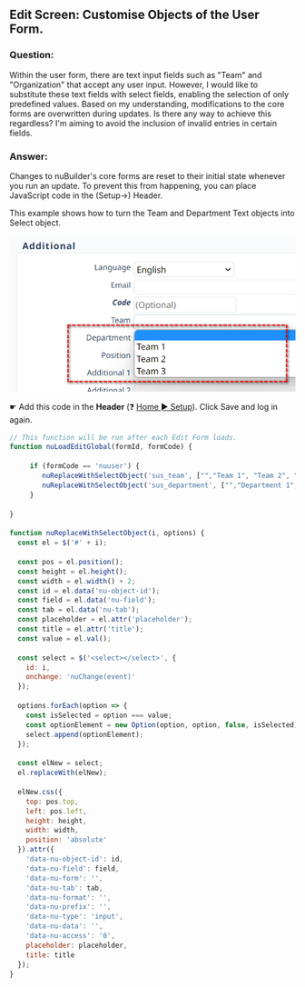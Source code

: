 ## Edit Screen: Customise Objects of the User Form.

### Question:

Within the user form, there are text input fields such as "Team" and "Organization" that accept any user input. 
However, I would like to substitute these text fields with select fields, enabling the selection of only predefined values. 
Based on my understanding, modifications to the core forms are overwritten during updates.
Is there any way to achieve this regardless? I'm aiming to avoid the inclusion of invalid entries in certain fields.

### Answer:

Changes to nuBuilder's core forms are reset to their initial state whenever you run an update.
To prevent this from happening, you can place JavaScript code in the (Setup->) Header.

This example shows how to turn the Team and Department Text objects into Select object.

<p align="left">
  <img src="screenshots/edit_modify_objects.png" width="727">
</p>

☛  Add this code in the **Header** (❓ [Home ► Setup](/codelib/common/setup_header.gif)). Click Save and log in again.


```javascript
// This function will be run after each Edit Form loads.
function nuLoadEditGlobal(formId, formCode) {

     if (formCode == 'nuuser') {
        nuReplaceWithSelectObject('sus_team', ["","Team 1", "Team 2", "Team 3"]);
        nuReplaceWithSelectObject('sus_department', ["","Department 1", "Department 2"]);
     }
	 
}

function nuReplaceWithSelectObject(i, options) {
  const el = $('#' + i);

  const pos = el.position();
  const height = el.height();
  const width = el.width() + 2;
  const id = el.data('nu-object-id');
  const field = el.data('nu-field');
  const tab = el.data('nu-tab');
  const placeholder = el.attr('placeholder');
  const title = el.attr('title');
  const value = el.val();

  const select = $('<select></select>', {
    id: i,
    onchange: 'nuChange(event)'
  });

  options.forEach(option => {
    const isSelected = option === value;
    const optionElement = new Option(option, option, false, isSelected);
    select.append(optionElement);
  });

  const elNew = select;
  el.replaceWith(elNew);

  elNew.css({
    top: pos.top,
    left: pos.left,
    height: height,
    width: width,
    position: 'absolute'
  }).attr({
    'data-nu-object-id': id,
    'data-nu-field': field,
    'data-nu-form': '',
    'data-nu-tab': tab,
    'data-nu-format': '',
    'data-nu-prefix': '',
    'data-nu-type': 'input',
    'data-nu-data': '',
    'data-nu-access': '0',
    placeholder: placeholder,
    title: title
  });
}

```

